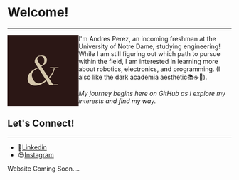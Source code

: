 <!---
Reaper3629/Reaper3629 is a ✨ special ✨ repository because its `README.md` (this file) appears on your GitHub profile.
You can click the Preview link to take a look at your changes.
--->



# Welcome!
---
[<img src="assets/reaper3629Logo.png" align="left" width="160">](https://github.com/Reaper3629)

I'm Andres Perez, an incoming freshman at the University of Notre Dame, studying engineering! While I am still figuring out which path to pursue within the field, I am interested in learning more about robotics, electronics, and programming. (I also like the dark academia aesthetic📚☕🍂).

*My journey begins here on GitHub as I explore my interests and find my way.*


## Let's Connect!
---
- 📝[Linkedin](https://www.linkedin.com/in/andres-perez0/) 
- 😎[Instagram](https://www.instagram.com/chitoperez1990/)

Website Coming Soon....
